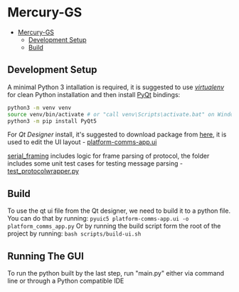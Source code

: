 # Mercury-GS

- [Mercury-GS](#mercury-gs)
  - [Development Setup](#development-setup)
  - [Build](#build)

## Development Setup

A minimal Python 3 intallation is required, it is suggested to use [*virtualenv*](https://pypi.org/project/virtualenv/) for clean Python installation and then install [PyQt](https://www.riverbankcomputing.com/static/Docs/PyQt5/designer.html) bindings:

```bash
python3 -m venv venv
source venv/bin/activate # or "call venv\Scripts\activate.bat" on Windows for initialize virtual environment
python3 -m pip install PyQt5
```

For *Qt Designer* install, it's suggested to download package from [here](https://build-system.fman.io/qt-designer-download), it is used to edit the UI layout - [platform-comms-app.ui](platform-comms-app.ui)

[serial_framing](serial_framing/) includes logic for frame parsing of protocol, the folder includes some unit test cases for testing message parsing - [test_protocolwrapper.py](serial_framing/test_protocolwrapper.py)

## Build
To use the qt ui file from the Qt designer, we need to build it to a python file.
You can do that by running: `pyuic5 platform-comms-app.ui -o platform_comms_app.py`
Or by running the build script form the root of the project by running: `bash scripts/build-ui.sh`

## Running The GUI
To run the python built by the last step, run "main.py" either via command line or through a Python compatible IDE
